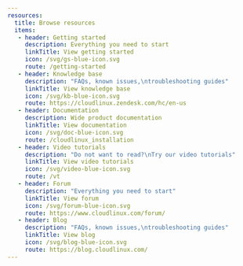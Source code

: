 ```yaml
---
resources: 
  title: Browse resources
  items:
   - header: Getting started
     description: Everything you need to start
     linkTitle: View getting started
     icon: /svg/gs-blue-icon.svg
     route: /getting-started
   - header: Knowledge base
     description: "FAQs, known issues,\ntroubleshooting guides"
     linkTitle: View knowledge base
     icon: /svg/kb-blue-icon.svg
     route: https://cloudlinux.zendesk.com/hc/en-us
   - header: Documentation
     description: Wide product documentation
     linkTitle: View documentation
     icon: /svg/doc-blue-icon.svg
     route: /cloudlinux_installation
   - header: Video tutorials
     description: "Do not want to read?\nTry our video tutorials"
     linkTitle: View video tutorials
     icon: /svg/video-blue-icon.svg
     route: /vt
   - header: Forum
     description: "Everything you need to start"
     linkTitle: View forum
     icon: /svg/forum-blue-icon.svg
     route: https://www.cloudlinux.com/forum/
   - header: Blog
     description: "FAQs, known issues,\ntroubleshooting guides"
     linkTitle: View blog
     icon: /svg/blog-blue-icon.svg
     route: https://blog.cloudlinux.com/
---
```

